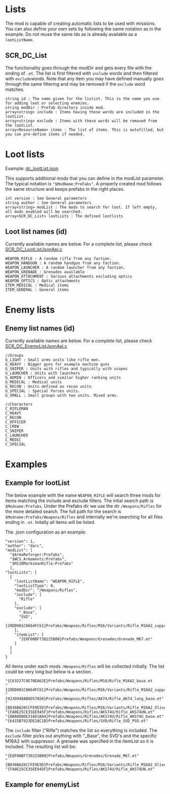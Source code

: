 # Lists
The mod is capable of creating automatic lists to be used with missions. You can also define your own sets by following the same notation as in the example. Do not reuse the same ids as is already available as a ```lootListName```.

## SCR_DC_List
The functionality goes through the modDir and gets every file with the ending of ```.et```. The list is first filtered with ```include``` words and then filtered with ```exclude```words. Note that any item you may have defined manually goes through the same filtering and may be removed if the ```exclude``` word matches.
```
string id : The name given for the listist. This is the name you use for adding loot or selecting enemies. 
string modDir : Prefab directory inside mod.
array<string> include : Items having these words are included in the lootList.
array<string> exclude : Items with these words will be removed from the lootList.
array<ResourceName> items : The list of items. This is autofilled, but you can pre-define items if needed.
```

# Loot lists
Example: [dc_lootList.json](https://github.com/mokdevel/DarcMods/blob/main/DarcMissions/ExampleConfigs/dc_LootList.json)

This supports additional mods that you can define in the modList parameter. The typical notation is ```"$ModName:PreFabs"```. A properly created mod follows the same structure and keeps prefabs in the right places. 
```
int version : See General parameters
string author : See General parameters
array<string> modList : The mods to search for loot. If left empty, all mods enabled will be searched.
array<SCR_DC_List> lootLists : The defined lootlists
```
## Loot list names (id)
Currently available names are below. For a complete list, please check [SCR_DC_LootListJsonApi.c](https://github.com/mokdevel/DarcMods/blob/main/DarcCore/scripts/Game/Helpers/SCR_DC_LootListJsonApi.c)
```
WEAPON_RIFLE : A random rifle from any faction.
WEAPON_HANDGUN : A random handgun from any faction.
WEAPON_LAUNCHER : A random launcher from any faction.
WEAPON_GRENADE : Grenades available
WEAPON_ATTACHMENT : Various attachments excluding optics
WEAPON_OPTICS : Optic attachments
ITEM_MEDICAL : Medical items
ITEM_GENERAL : General items
```

# Enemy lists
## Enemy list names (id)
Currently available names are below. For a complete list, please check [SCR_DC_EnemyListJsonApi.c](https://github.com/mokdevel/DarcMods/blob/main/DarcCore/scripts/Game/Conf/SDRC_EnemyListJsonApi.c)
```
//Groups
G_LIGHT : Small arms units like rifle men.
G_HEAVY : Bigger guns for example machine guns
G_SNIPER : Units with rifles and typically with scopes
G_LAUNCHER : Units with launchers
G_ADMIN : Officers and similar higher ranking units
G_MEDICAL : Medical units
G_RECON : Units defined as recon units
G_SPECIAL : Special Forces units.
G_SMALL	: Small groups with two units. Mixed arms.

//Characters
C_RIFLEMAN
C_HEAVY
C_RECON
C_OFFICER
C_CREW
C_SNIPER
C_LAUNCHER
C_MEDIC
C_SPECIAL
```

# Examples

## Example for lootList
The below example with the name ```WEAPON_RIFLE``` will search three mods for items matching the include and exclude filters. The intial search path is ```$Modname:Prefabs```. Under the Prefabs dir we use the dir ```/Weapons/Rifles``` for the more detailed search. The full path for the search is ```$Modname:Prefabs/Weapons/Rifles``` and internally we're searching for all files ending in ```.et```. Initally all items will be listed. 

The .json configuration as an example:
```
"version": 1,
"author": "darc",
"modList": [
  "$ArmaReforger:Prefabs",
  "$WCS_Armaments:Prefabs",
  "$M110MarksmanRifle:Prefabs"
  ],
"lootLists": [
  {
    "lootListName": "WEAPON_RIFLE",
    "lootListType": 0,
    "modDir": "/Weapons/Rifles",
    "include": [
      "Rifle"
    ],
    "exclude": [
      "_Base",
      "SVD",
      "{29DD901C0664FC61}Prefabs/Weapons/Rifles/M16/Variants/Rifle_M16A2_suppressor_4x20_OliveGreen_Sand_Stripes.et"
    ],
    "itemList": [
      "{E8F00BF730225B00}Prefabs/Weapons/Grenades/Grenade_M67.et"
    ]
  }
  ]
}
```
All items under each mods ```/Weapons/Rifles``` will be collected initially. The list could be very long but below is a section.
```
"{C63227C0E70EA62E}Prefabs/Weapons/Rifles/M16/Rifle_M16A2_base.et
"{29DD901C0664FC61}Prefabs/Weapons/Rifles/M16/Variants/Rifle_M16A2_suppressor_4x20_OliveGreen_Sand_Stripes.et"
"{923D948AB0D57A50}Prefabs/Weapons/Rifles/AK74/Rifle_AK74_long_base.et"
"{B036BA26CCFE9E5D}Prefabs/Weapons/Rifles/M16/Variants/Rifle_M16A2_OliveGreen_Sand_Stripes.et"
"{FA0E25CE35EE945F}Prefabs/Weapons/Rifles/AKS74U/Rifle_AKS74UN.et"
"{8BA0D0DE316D1B44}Prefabs/Weapons/Rifles/AKS74U/Rifle_AKS74U_base.et"
"{6415B7923DE28C1B}Prefabs/Weapons/Rifles/SVD/Rifle_SVD_PSO.et"
```
The ```include``` filter ("Rifle") matches the list so everything is included. The ```exclude``` filter picks out anything with "_Base", the SVD's and the specific M16A2 with suppressor. A grenade was specified in the itemList so it is included. The resulting list will be: 
```
"{E8F00BF730225B00}Prefabs/Weapons/Grenades/Grenade_M67.et"
"{B036BA26CCFE9E5D}Prefabs/Weapons/Rifles/M16/Variants/Rifle_M16A2_OliveGreen_Sand_Stripes.et"
"{FA0E25CE35EE945F}Prefabs/Weapons/Rifles/AKS74U/Rifle_AKS74UN.et"
```

## Example for enemyList
